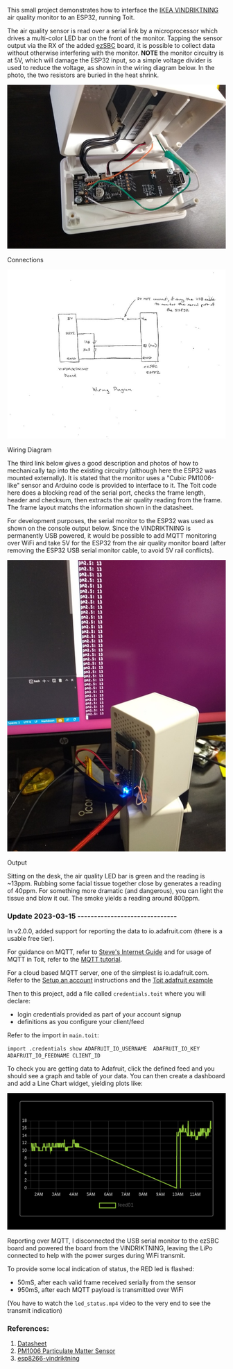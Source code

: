This small project demonstrates how to interface the [IKEA VINDRIKTNING](https://www.ikea.com/us/en/p/vindriktning-air-quality-sensor-60515911/) air quality monitor to an ESP32, running Toit.

The air quality sensor is read over a serial link by a microprocessor which drives a multi-color LED bar on the front of the monitor. Tapping the sensor output via the RX of the added [ezSBC](https://www.ezsbc.com/product/esp32-feather/) board, it is possible to collect data without otherwise interfering with the monitor. **NOTE** the monitor circuitry is at 5V, which will damage the ESP32 input, so a simple voltage divider is used to reduce the voltage, as shown in the wiring diagram below.  In the photo, the two resistors are buried in the heat shrink.

![connections](connections.jpg)

Connections  

![wiring](schematic.jpg)

Wiring Diagram  

The third link below gives a good description and photos of how to mechanically tap into the existing circuitry (although here the ESP32 was mounted externally). It is stated that the monitor uses a "Cubic PM1006-like" sensor and Arduino code is provided to interface to it. The Toit code here does a blocking read of the serial port, checks the frame length, header and checksum, then extracts the air quality reading from the frame.  The frame layout matchs the information shown in the datasheet.  

For development purposes, the serial monitor to the ESP32 was used as shown on the console output below.  Since the VINDRIKTNING is permanently USB powered, it would be possible to add MQTT monitoring over WiFi and take 5V for the ESP32 from the air quality monitor board (after removing the ESP32 USB serial monitor cable, to avoid 5V rail conflicts).

![output](output.jpg)  

Output

Sitting on the desk, the air quality LED bar is green and the reading is ~13ppm.  Rubbing some facial tissue together close by generates a reading of 40ppm.  For something more dramatic (and dangerous), you can light the tissue and blow it out. The smoke yields a reading around 800ppm.

### Update 2023-03-15 ------------------------------
In v2.0.0, added support for reporting the data to io.adafruit.com (there is a usable free tier).  

For guidance on MQTT, refer to [Steve's Internet Guide](http://www.steves-internet-guide.com/) and for usage of MQTT in Toit, refer to the [MQTT tutorial](https://docs.toit.io/tutorials/mqtt).  

For a cloud based MQTT server, one of the simplest is io.adafruit.com.  Refer to the [Setup an account](https://accounts.adafruit.com/users/sign_up) instructions and the [Toit adafruit example](https://github.com/toitware/mqtt/blob/main/examples/adafruit.toit)

Then to this project, add a file called `credentials.toit` where you will declare:  
- login credentials provided as part of your account signup
- definitions as you configure your client/feed

Refer to the import in `main.toit`:  
```
import .credentials show ADAFRUIT_IO_USERNAME  ADAFRUIT_IO_KEY ADAFRUIT_IO_FEEDNAME CLIENT_ID

```
To check you are getting data to Adafruit, click the defined feed and you should see a graph and table of your data. You can then create a dashboard and add a Line Chart widget, yielding plots like:  

![line chart](line_chart.png)

Reporting over MQTT, I disconnected the USB serial monitor to the ezSBC board and powered the board from the VINDRIKTNING, leaving the LiPo connected to help with the power surges during WiFi transmit.

To provide some local indication of status, the RED led is flashed:
- 50mS, after each valid frame received serially from the sensor
- 950mS, after each MQTT payload is transmitted over WiFi

(You have to watch the `led_status.mp4` video to the very end to see the transmit indication)

### References:
1. [Datasheet](http://www.jdscompany.co.kr/download.asp?gubun=07&filename=PM1006_LED_PARTICLE_SENSOR_MODULE_SPECIFICATIONS.pdf)
2. [PM1006 Particulate Matter Sensor](https://esphome.io/components/sensor/pm1006.html)
3. [esp8266-vindriktning](https://github.com/Hypfer/esp8266-vindriktning-particle-sensor)